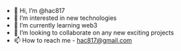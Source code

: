 - 👋 Hi, I’m @hac817
- 👀 I’m interested in new technologies
- 🌱 I’m currently learning web3
- 💞️ I’m looking to collaborate on any new exciting projects
- 📫 How to reach me - hac817@gmail.com

<!---
hac817/hac817 is a ✨ special ✨ repository because its `README.md` (this file) appears on your GitHub profile.
You can click the Preview link to take a look at your changes.
--->
